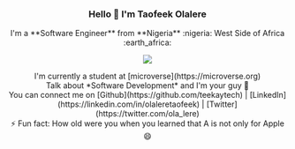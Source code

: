 ### **<p align='center'>Hello 👋 I'm Taofeek Olalere</p>**

<p align='center'>I'm a **Software Engineer** from **Nigeria** :nigeria: West Side of Africa :earth_africa:	</p>

<p align='center'> <img src='https://github-readme-stats.vercel.app/api?username=teekaytech&show_icons=true&theme=dark'> </p>


<p align='center'>
  I'm currently a student at [microverse](https://microverse.org) <br />
  Talk about *Software Development* and I'm your guy 👯 <br />
  You can connect me on [Github](https://github.com/teekaytech) | [LinkedIn](https://linkedin.com/in/olaleretaofeek) | [Twitter](https://twitter.com/ola_lere) <br />
  ⚡ Fun fact: How old were you when you learned that A is not only for Apple 😄
</p>
<!--
**teekaytech/teekaytech** is a ✨ _special_ ✨ repository because its `README.md` (this file) appears on your GitHub profile.

Here are some ideas to get you started:

- 🔭 I’m currently working on ...
- 🌱 I’m currently learning ...
- 👯 I’m looking to collaborate on ...
- 🤔 I’m looking for help with ...
- 💬 Ask me about ...
- 📫 How to reach me: ...
- 😄 Pronouns: ...
- ⚡ Fun fact: ...
-->
